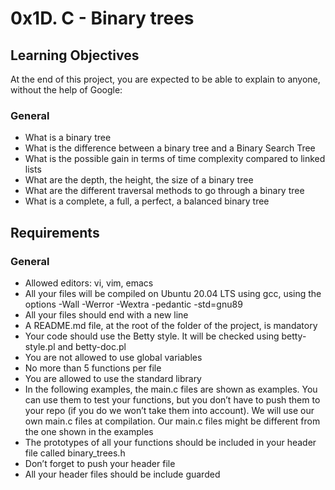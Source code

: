 # 0x1D. C - Binary trees

## Learning Objectives

At the end of this project, you are expected to be able to explain to anyone, without the help of Google:
### General

   - What is a binary tree
   - What is the difference between a binary tree and a Binary Search Tree
   - What is the possible gain in terms of time complexity compared to linked lists
   - What are the depth, the height, the size of a binary tree
   - What are the different traversal methods to go through a binary tree
   - What is a complete, a full, a perfect, a balanced binary tree

## Requirements
### General

   - Allowed editors: vi, vim, emacs
   - All your files will be compiled on Ubuntu 20.04 LTS using gcc, using the options -Wall -Werror -Wextra -pedantic -std=gnu89
   - All your files should end with a new line
   - A README.md file, at the root of the folder of the project, is mandatory
   - Your code should use the Betty style. It will be checked using betty-style.pl and betty-doc.pl
   - You are not allowed to use global variables
   - No more than 5 functions per file
   - You are allowed to use the standard library
   - In the following examples, the main.c files are shown as examples. You can use them to test your functions, but you don’t have to push them to your repo (if you do we won’t take them into account). We will use our own main.c files at compilation. Our main.c files might be different from the one shown in the examples
   - The prototypes of all your functions should be included in your header file called binary_trees.h
   - Don’t forget to push your header file
   - All your header files should be include guarded

